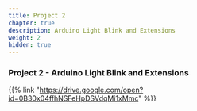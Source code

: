 ```yaml
---
title: Project 2
chapter: true
description: Arduino Light Blink and Extensions
weight: 2
hidden: true
---
```


### Project 2 - Arduino Light Blink and Extensions

{{% link "https://drive.google.com/open?id=0B30x04ffhNSFeHpDSVdqMi1xMmc" %}}
